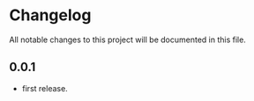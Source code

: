 # Changelog
All notable changes to this project will be documented in this file.

## 0.0.1
 - first release.